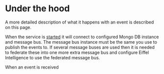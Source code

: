 # Under the hood

A more detailed description of what it happens with an event is described on this page. 

When the service is [started](starting.md) it will connect to configured Mongo DB instance and message bus. The message bus instance must be the same you use to publish the events to. If several message buses are used then it is needed to federate these into one more extra message bus and configure Eiffel Intelligence to use the federated message bus.

When an event is received 

